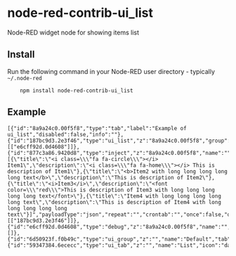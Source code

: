 node-red-contrib-ui_list
========================

Node-RED widget node for showing items list


Install
-------

Run the following command in your Node-RED user directory - typically `~/.node-red`

        npm install node-red-contrib-ui_list

Example
-------
```
[{"id":"8a9a24c0.00f5f8","type":"tab","label":"Example of ui_list","disabled":false,"info":""},{"id":"187bc9d3.2e3f46","type":"ui_list","z":"8a9a24c0.00f5f8","group":"6d50923f.f0b49c","name":"","order":0,"width":"6","height":"5","lineType":"three","allowClick":false,"allowHTML":true,"x":250,"y":100,"wires":[["e6cff92d.0d4608"]]},{"id":"877c3a86.9420d8","type":"inject","z":"8a9a24c0.00f5f8","name":"","topic":"","payload":"[{\"title\":\"<i class=\\\"fa fa-circle\\\"></i> Item1\",\"description\":\"<i class=\\\"fa fa-home\\\"></i> This is description of Item1\"},{\"title\":\"<b>Item2 with long long long long long text</b>\",\"description\":\"This is description of Item2\"},{\"title\":\"<i>Item3</i>\",\"description\":\"<font color=\\\"red\\\">This is description of Item3 with long long long long long text</font>\"},{\"title\":\"Item4 with long long long long long text\",\"description\":\"This is description of Item4 with long long long long long text\"}]","payloadType":"json","repeat":"","crontab":"","once":false,"onceDelay":0.1,"x":110,"y":100,"wires":[["187bc9d3.2e3f46"]]},{"id":"e6cff92d.0d4608","type":"debug","z":"8a9a24c0.00f5f8","name":"","active":true,"tosidebar":true,"console":false,"tostatus":false,"complete":"false","x":410,"y":100,"wires":[]},{"id":"6d50923f.f0b49c","type":"ui_group","z":"","name":"Default","tab":"59347384.6ececc","disp":true,"width":"6","collapse":false},{"id":"59347384.6ececc","type":"ui_tab","z":"","name":"List","icon":"dashboard"}]
```
